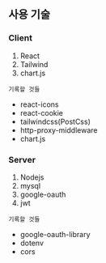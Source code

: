 ## 사용 기술
### Client
01. React
02. Tailwind
03. chart.js

`기록할 것들`
- react-icons
- react-cookie
- tailwindcss(PostCss)
- http-proxy-middleware
- chart.js


### Server
01. Nodejs
02. mysql
03. google-oauth
04. jwt

`기록할 것들`
- google-oauth-library
- dotenv
- cors